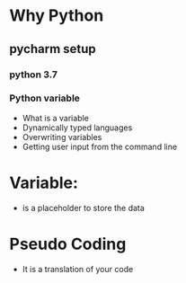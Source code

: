# Why Python
## pycharm setup
### python 3.7
### Python variable

- What is a variable
- Dynamically typed languages
- Overwriting variables
- Getting user input from the command line

# Variable:
- is a placeholder to store the data

# Pseudo Coding
- It is a translation of your code